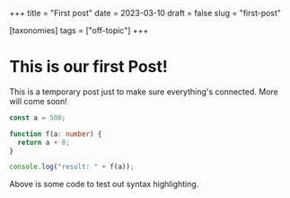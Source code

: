 +++
title = "First post"
date = 2023-03-10
draft = false
slug = "first-post"

[taxonomies]
tags = ["off-topic"]
+++

# This is our first Post!

This is a temporary post just to make sure everything's connected. More will come soon!

```ts
const a = 500;

function f(a: number) {
  return a + 8;
}

console.log("result: " + f(a));
```

Above is some code to test out syntax highlighting.
